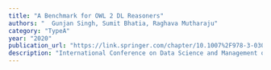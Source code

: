 ```yaml
---
title: "A Benchmark for OWL 2 DL Reasoners"
authors: "	Gunjan Singh, Sumit Bhatia, Raghava Mutharaju"
category: "TypeA"
year: "2020"
publication_url: "https://link.springer.com/chapter/10.1007%2F978-3-030-62466-8_6"
description: "International Conference on Data Science and Management of Data (CODS-COMAD), 2020: 353-353"
---
```

